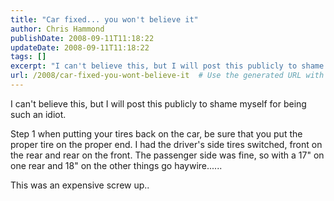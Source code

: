 ```yaml
---
title: "Car fixed... you won't believe it"
author: Chris Hammond
publishDate: 2008-09-11T11:18:22
updateDate: 2008-09-11T11:18:22
tags: []
excerpt: "I can't believe this, but I will post this publicly to shame myself for being such an idiot. Step 1 when putting your tires back on the car, be sure that you put the proper tire on the proper end. I had the driver's side tires switched, front on the rear and rear on the front. The passenger side was fine, so with a 17\" on one rear and 18\" on the other things go haywire...... This was an expensive screw up.."
url: /2008/car-fixed-you-wont-believe-it  # Use the generated URL with year
---
```

<p>I can't believe this, but I will post this publicly to shame myself for being such an idiot.</p> <p>Step 1 when putting your tires back on the car, be sure that you put the proper tire on the proper end. I had the driver's side tires switched, front on the rear and rear on the front. The passenger side was fine, so with a 17" on one rear and 18" on the other things go haywire......</p> <p>This was an expensive screw up..</p>

